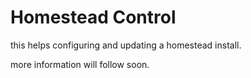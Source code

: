# Homestead Control

this helps configuring and updating a homestead install.

more information will follow soon.
